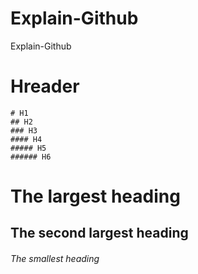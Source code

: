 # Explain-Github
Explain-Github

# Hreader
```
# H1
## H2
### H3
#### H4
##### H5
###### H6
```
# The largest heading
## The second largest heading
###### The smallest heading
